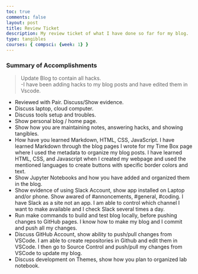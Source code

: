 ```yaml
---
toc: true
comments: false
layout: post
title: Review Ticket
description: My review ticket of what I have done so far for my blog.
type: tangibles
courses: { compsci: {week: 1} }
---
```


### Summary of Accomplishments
> Update Blog to contain all hacks.  
-I have been adding hacks to my blog posts and have edited them in Vscode.
- Reviewed with Pair.  Discuss/Show evidence.
- Discuss laptop, cloud computer.
- Discuss tools setup and troubles.
- Show personal blog / home page.
- Show how you are maintaining notes, answering hacks, and showing tangibles.  
- How have you learned Markdown, HTML, CSS, JavaScript.
I have learned Markdown through the blog pages I wrote for my Time Box page where I used the metadata to organize my blog posts. I have learned HTML, CSS, and Javascript when I created my webpage and used the mentioned languages to create buttons with specific border colors and text.
- Show Jupyter Notebooks and how you have added and organized them in the blog.
- Show evidence of using Slack Account, show app installed on Laptop and/or phone.  Show awared of #annoncements, #general, #coding.
I have Slack as a site not an app. I am able to control which channel I want to make available and I check Slack several times a day.
- Run make commands to build and test blog locally, before pushing changes to GitHub pages.
I know how to make my blog and I commit and push all my changes.
- Discuss GitHub Account, show ability to push/pull changes from VSCode.
I am able to create repositories in Github and edit them in VSCode. I then go to Source Control and push/pull my changes from VSCode to update my blog.
- Discuss development on Themes, show how you plan to organized lab notebook.